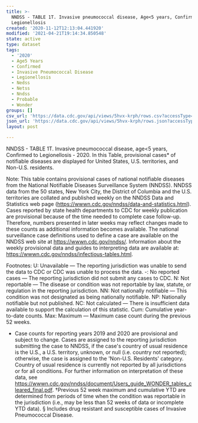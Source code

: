 ```yaml
---
title: >-
  NNDSS - TABLE 1T. Invasive pneumococcal disease, Age<5 years, Confirmed to
  Legionellosis
created: '2020-11-12T12:13:04.441920'
modified: '2021-04-21T19:14:34.850548'
state: active
type: dataset
tags:
  - '2020'
  - Age5 Years
  - Confirmed
  - Invasive Pneumococcal Disease
  - Legionellosis
  - Nedss
  - Netss
  - Nndss
  - Probable
  - Wonder
groups: []
csv_url: 'https://data.cdc.gov/api/views/5hvx-krph/rows.csv?accessType=DOWNLOAD'
json_url: 'https://data.cdc.gov/api/views/5hvx-krph/rows.json?accessType=DOWNLOAD'
layout: post

---
```

NNDSS - TABLE 1T. Invasive pneumococcal disease, age<5 years, Confirmed to Legionellosis - 2020. In this Table, provisional cases* of notifiable diseases are displayed for United States, U.S. territories, and Non-U.S. residents.

Note: 
This table contains provisional cases of national notifiable diseases from the National Notifiable Diseases Surveillance System (NNDSS). NNDSS data from the 50 states, New York City, the District of Columbia and the U.S. territories are collated and published weekly on the NNDSS Data and Statistics web page (https://wwwn.cdc.gov/nndss/data-and-statistics.html). Cases reported by state health departments to CDC for weekly publication are provisional because of the time needed to complete case follow-up. Therefore, numbers presented in later weeks may reflect changes made to these counts as additional information becomes available. The national surveillance case definitions used to define a case are available on the NNDSS web site at https://wwwn.cdc.gov/nndss/. Information about the weekly provisional data and guides to interpreting data are available at: https://wwwn.cdc.gov/nndss/infectious-tables.html. 

Footnotes:
U: Unavailable — The reporting jurisdiction was unable to send the data to CDC or CDC was unable to process the data.
-: No reported cases — The reporting jurisdiction did not submit any cases to CDC.
N: Not reportable — The disease or condition was not reportable by law, statute, or regulation in the reporting jurisdiction.
NN: Not nationally notifiable — This condition was not designated as being nationally notifiable.
NP: Nationally notifiable but not published.
NC: Not calculated — There is insufficient data available to support the calculation of this statistic.
Cum: Cumulative year-to-date counts.
Max: Maximum — Maximum case count during the previous 52 weeks.
* Case counts for reporting years 2019 and 2020 are provisional and subject to change. Cases are assigned to the reporting jurisdiction submitting the case to NNDSS, if the case's country of usual residence is the U.S., a U.S. territory, unknown, or null (i.e. country not reported); otherwise, the case is assigned to the 'Non-U.S. Residents' category. Country of usual residence is currently not reported by all jurisdictions or for all conditions. For further information on interpretation of these data, see https://wwwn.cdc.gov/nndss/document/Users_guide_WONDER_tables_cleared_final.pdf.
†Previous 52 week maximum and cumulative YTD are determined from periods of time when the condition was reportable in the jurisdiction (i.e., may be less than 52 weeks of data or incomplete YTD data). 
§ Includes drug resistant and susceptible cases of Invasive Pneumococcal Disease.
